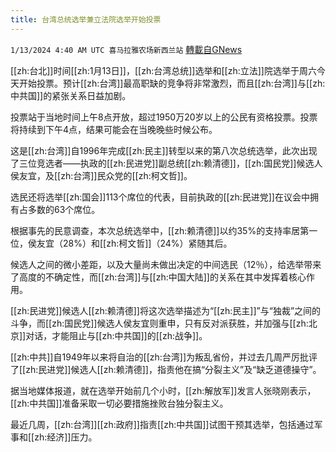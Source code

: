 ```yaml
---
title: 台湾总统选举兼立法院选举开始投票
---
```

`1/13/2024 4:40 AM UTC 喜马拉雅农场新西兰站` [轉載自GNews](https://gnews.org/articles/2214470)

         

[[zh:台北]]时间[[zh:1月13日]]，[[zh:台湾总统]]选举和[[zh:立法]]院选举于周六今天开始投票。预计[[zh:台湾]]最高职缺的竞争将非常激烈，而且[[zh:台湾]]与[[zh:中共国]]的紧张关系日益加剧。

投票站于当地时间上午8点开放，超过1950万20岁以上的公民有资格投票。投票将持续到下午4点，结果可能会在当晚晚些时候公布。

这是[[zh:台湾]]自1996年完成[[zh:民主]]转型以来的第八次总统选举，此次出现了三位竞选者——执政的[[zh:民进党]]副总统[[zh:赖清德]]，[[zh:国民党]]候选人侯友宜，及[[zh:台湾]]民众党的[[zh:柯文哲]]。

选民还将选举[[zh:国会]]113个席位的代表，目前执政的[[zh:民进党]]在议会中拥有占多数的63个席位。

根据事先的民意调查，本次总统选举中，[[zh:赖清德]]以约35%的支持率居第一位，侯友宜（28%）和[[zh:柯文哲]]（24%）紧随其后。

候选人之间的微小差距，以及大量尚未做出决定的中间选民（12％），给选举带来了高度的不确定性，而[[zh:台湾]]与[[zh:中国大陆]]的关系在其中发挥着核心作用。

[[zh:民进党]]候选人[[zh:赖清德]]将这次选举描述为“[[zh:民主]]”与“独裁”之间的斗争，而[[zh:国民党]]候选人侯友宜则重申，只有反对派获胜，并加强与[[zh:北京]]对话，才能阻止与[[zh:中共国]]的[[zh:战争]]。

[[zh:中共]]自1949年以来将自治的[[zh:台湾]]为叛乱省份，并过去几周严厉批评了[[zh:民进党]]候选人[[zh:赖清德]]，指责他在搞“分裂主义”及“缺乏道德操守”。

据当地媒体报道，就在选举开始前几个小时，[[zh:解放军]]发言人张晓刚表示，[[zh:中共国]]准备采取一切必要措施挫败台独分裂主义。

最近几周，[[zh:台湾]][[zh:政府]]指责[[zh:中共国]]试图干预其选举，包括通过军事和[[zh:经济]]压力。
